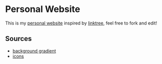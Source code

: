 # Personal Website

This is my [personal website](https://samuela-l.github.io/website/) inspired by [linktree](https://linktr.ee/), feel free to fork and edit!

## Sources

- [background gradient](https://codepen.io/P1N2O/pen/pyBNzX)
- [icons](https://fonts.google.com/icons)